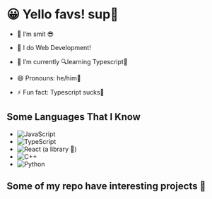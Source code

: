 # 😀 Yello favs!  sup👋
- 👋 I’m smit 😎
  
- 👀 I do Web Development!
  
- 🌱 I’m currently 🔍learning Typescript🫡
  
- 😄 Pronouns: he/him🗿
  
- ⚡ Fun fact: Typescript sucks🥲

 
## Some Languages That I Know

- ![JavaScript](https://img.shields.io/badge/-JavaScript-F7DF1E?logo=javascript&logoColor=black&style=flat)
- ![TypeScript](https://img.shields.io/badge/-TypeScript-3178C6?logo=typescript&logoColor=white&style=flat)
- ![React](https://img.shields.io/badge/-React-61DAFB?logo=react&logoColor=black&style=flat) (a library 🤪)
- ![C++](https://img.shields.io/badge/-C%2B%2B-00599C?logo=c%2B%2B&logoColor=white&style=flat)
- ![Python](https://img.shields.io/badge/-Python-3776AB?logo=python&logoColor=white&style=flat)


## Some of my repo have interesting projects 👀
